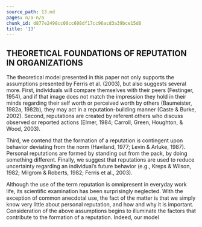 ```yaml
---
source_path: 13.md
pages: n/a-n/a
chunk_id: d877e2498cc00cc608df17cc96acd3a39bce15d8
title: '13'
---
```

## THEORETICAL FOUNDATIONS OF REPUTATION IN ORGANIZATIONS

The theoretical model presented in this paper not only supports the assumptions presented by Ferris et al. (2003), but also suggests several more. First, individuals will compare themselves with their peers (Festinger, 1954), and if that image does not match the impression they hold in their minds regarding their self worth or perceived worth by others (Baumeister, 1982a, 1982b), they may act in a reputation-building manner (Caste & Burke, 2002). Second, reputations are created by referent others who discuss observed or reported actions (Elmer, 1984; Carroll, Green, Houghton, & Wood, 2003).

Third, we contend that the formation of a reputation is contingent upon behavior deviating from the norm (Haviland, 1977; Levin & Arluke, 1987). Personal reputations are formed by standing out from the pack, by doing something different. Finally, we suggest that reputations are used to reduce uncertainty regarding an individual’s future behavior (e.g., Kreps & Wilson, 1982; Milgrom & Roberts, 1982; Ferris et al., 2003).

Although the use of the term reputation is omnipresent in everyday work life, its scientiﬁc examination has been surprisingly neglected. With the exception of common anecdotal use, the fact of the matter is that we simply know very little about personal reputation, and how and why it is important. Consideration of the above assumptions begins to illuminate the factors that contribute to the formation of a reputation. Indeed, our model
